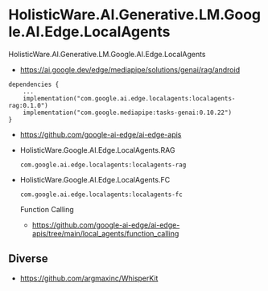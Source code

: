 # HolisticWare.AI.Generative.LM.Google.AI.Edge.LocalAgents


HolisticWare.AI.Generative.LM.Google.AI.Edge.LocalAgents

*   https://ai.google.dev/edge/mediapipe/solutions/genai/rag/android

```
dependencies {
    ...
    implementation("com.google.ai.edge.localagents:localagents-rag:0.1.0")
    implementation("com.google.mediapipe:tasks-genai:0.10.22")
}
```

*   https://github.com/google-ai-edge/ai-edge-apis

*   HolisticWare.Google.AI.Edge.LocalAgents.RAG

    `com.google.ai.edge.localagents:localagents-rag`

*   HolisticWare.Google.AI.Edge.LocalAgents.FC

    `com.google.ai.edge.localagents:localagents-fc`

    Function Calling

    *   https://github.com/google-ai-edge/ai-edge-apis/tree/main/local_agents/function_calling

## Diverse

*   https://github.com/argmaxinc/WhisperKit